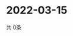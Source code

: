 # 2022-03-15
  共 0条

  <!-- BEGIN -->
  <!-- 最后更新时间Tue Mar 15 2022 20:06:58 GMT+0000 (Coordinated Universal Time) -->
  
  <!-- END -->
  
  